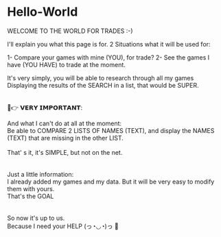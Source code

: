 # Hello-World
WELCOME TO THE WORLD FOR TRADES :-)

I'll explain you what this page is for.
2 Situations what it will be used for:

1- Compare your games with mine (YOU), for trade?
2- See the games I have (YOU HAVE) to trade at the moment.

It's very simply, you will be able to research through all my games
Displaying the results of the SEARCH in a list, that would be SUPER.<br>
<br>
<br>
💋👉 𝗩𝗘𝗥𝗬 𝗜𝗠𝗣𝗢𝗥𝗧𝗔𝗡𝗧:<br>

And what I can't do at all at the moment:<br>
Be able to COMPARE 2 LISTS OF NAMES (TEXT), and display the NAMES (TEXT) that are missing in the other LIST.<br>
<br>
That' s it, it's SIMPLE, but not on the net.<br>
<br>
<br>
Just a little information:<br>
I already added my games and my data. But it will be very easy to modify them with yours.<br>
That's the GOAL<br>
<br>
<br>
So now it's up to us.<br>
Because I need your HELP  (っ◔◡◔)っ 💖
